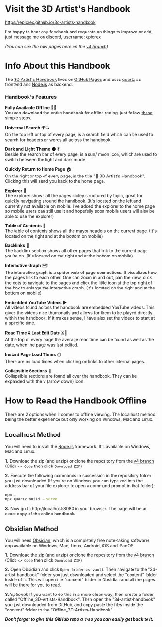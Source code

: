 # Visit the 3D Artist's Handbook
https://epicrex.github.io/3d-artists-handbook<br>

I'm happy to hear any feedback and requests on things to improve or add, just message me on discord, username: epicrex

_(You can see the raw pages here on the [v4 branch](https://github.com/Epicrex/3d-artists-handbook/tree/v4))_
# Info About this Handbook

The [3D Artist's Handbook](https://epicrex.github.io/3d-artists-handbook) lives on [GitHub Pages](https://github.com/Epicrex/3d-artists-handbook/actions) and uses [quartz](https://github.com/jackyzha0/quartz) as frontend and [Node.js](https://nodejs.org/en) as backend.

### Handbook's Features
**Fully Available Offline** 📶❌<br>
You can download the entire handbook for offline reding, just follow [these](#how-to-read-the-handbook-offline) simple steps.

**Universal Search** 🌍🔍<br>
On the top left or top of every page, is a search field which can be used to search for headers or words all across the handbook.

**Dark and Light Theme** 🌑☀️<br>
Beside the search bar of every page, is a sun/ moon icon, which are used to switch between the light and dark mode.

**Quickly Return to Home Page** 🏠<br>
On the right or top of every page, is the title "🦑 3D Artist's Handbook". Clicking this will send you back to the home page.

**Explorer** 📂<br>
The explorer shows all the pages nicley structured by topic, great for quickly navigating around the handbook. (It's located on the left and currently not available on mobile. I've added the explorer to the home page so mobile users can still use it and hopefully soon mobile users will also be able to use the explorer)

**Table of Contents** 📑<br>
The table of contents shows all the mayor headers on the current page. (It's located on the right and at the bottom on mobile)

**Backlinks** 🔗<br>
The backlink section shows all other pages that link to the current page you're on. (It's located on the right and at the bottom on mobile)

**Interactive Graph** 🗺️<br>
The interactive graph is a spider web of page connections. It visualizes how the pages link to each other. One can zoom in and out, pan the view, click the dots to navigate to the pages and click the little icon at the top right of the box to enlarge the interactive graph. (It's located on the right and at the bottom on mobile)

**Embedded YouTube Videos** ▶️<br>
  All videos found across the handbook are embedded YouTube videos. This gives the videos nice thumbnails and allows for them to be played directly within the handbook. If it makes sense, I have also set the videos to start at a specific time.
  
**Read Time & Last Edit Date** ⏳📅<br>
  At the top of every page the average read time can be found as well as the date, when the page was last edited.
  
**Instant Page Load Times** ⏱️<br>
  There are no load times when clicking on links to other internal pages.
  
**Collapsible Sections** 🔻<br>
  Collapsible sections are found all over the handbook. They can be expanded with the `ᐯ` (arrow down) icon.


# How to Read the Handbook Offline
There are 2 options when it comes to offline viewing. The localhost method being the better experience but only working on Windows, Mac and Linux.

## Localhost Method
You will need to install the [Node.js](https://nodejs.org/en/download) framework. It's available on Windows, Mac and Linux.

**1.** Download the zip (and unzip) or clone the repository from the [v4 branch](https://github.com/Epicrex/3d-artists-handbook/tree/v4) (Click `<> Code` then click `Download ZIP`)<br>

**2.** Execute the following commands in succession in the repository folder you just downloaded (If you're on Windows you can type `cmd` into the address bar of your file explorer to open a command prompt in that folder):

```cmd
npm i
npx quartz build --serve
```

**3.**
Now go to http://localhost:8080 in your browser. The page will be an exact copy of the online handbook.

## Obsidian Method
You will need [Obsidian](https://obsidian.md/), which is a completely free note-taking software/ app available on Windows, Mac, Linux, Android, iOS and iPadOS.

**1.** Download the zip (and unzip) or clone the repository from the [v4 branch](https://github.com/Epicrex/3d-artists-handbook/tree/v4) (Click `<> Code` then click `Download ZIP`)<br>

**2.** Open Obsidian and click `Open folder as vault`. Then navigate to the "3d-artist-handbook" folder you just downloaded and select the "content" folder inside of it. This will open the "content" folder in Obsidian and all the pages will be there for you to read.<br>

**3.**_(optional)_ If you want to do this in a more clean way, then create a folder called "Offline_3D-Artists-Handbook". Then open the "3d-artist-handbook" you just downloaded from GitHub, and copy paste the files inside the "content" folder to the "Offline_3D-Artists-Handbook".


**_Don't forget to give this GitHub repo a ✨ so you can easily get back to it._**
